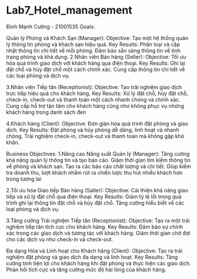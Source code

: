# Lab7_Hotel_management
Đinh Mạnh Cường - 21001535
Goals:

Quản lý Phòng và Khách Sạn (Manager):
Objective: Tạo một hệ thống quản lý thông tin phòng và khách sạn hiệu quả.
Key Results:
Phân loại và cập nhật thông tin chi tiết về mỗi phòng.
Đảm bảo sẵn sàng thông tin về tình trạng phòng và khả dụng.
2.Nhân viên Bán hàng (Seller):
Objective: Tối ưu hóa quá trình giao dịch với khách hàng qua điện thoại.
Key Results:
Ghi lại đặt chỗ và hủy đặt chỗ một cách chính xác.
Cung cấp thông tin chi tiết về các loại phòng và dịch vụ.

3.Nhân viên Tiếp tân (Receptionist):
Objective: Tạo trải nghiệm giao dịch trực tiếp hiệu quả cho khách hàng.
Key Results:
Xử lý đặt chỗ, hủy đặt chỗ, check-in, check-out và thanh toán một cách nhanh chóng và chính xác.
Cung cấp hỗ trợ tận tâm cho khách hàng cũng như không phục vụ những khách hàng trong danh sách đen

4.Khách hàng (Client):
Objective: Đơn giản hóa quá trình đặt phòng và giao dịch.
Key Results:
Đặt phòng và hủy phòng dễ dàng, linh hoạt và nhanh chóng.
Trải nghiệm check-in, check-out và thanh toán mà không gặp khó khăn.

Business Objectives:
1.Nâng cao Năng suất Quản lý (Manager):
Tăng cường khả năng quản lý thông tin và tạo báo cáo.
Giảm thời gian tìm kiếm thông tin về phòng và khách sạn.
Tạo ra các báo cáo chất lượng và chi tiết.
Giúp kiểm tra doanh thu, lượt khách nhằm rút ra chiến lược thu hút nhiều khách hơn trong tương lai

2.Tối ưu hóa Giao tiếp Bán hàng (Saller):
Objective: Cải thiện khả năng giao tiếp và xử lý đặt chỗ qua điện thoại.
Key Results:
Giảm tỷ lệ lỗi trong quá trình ghi lại thông tin đặt chỗ và hủy đặt chỗ.
Tăng cường hiểu biết về các loại phòng và dịch vụ.

3.Tăng cường Trải nghiệm Tiếp tân (Receptionist):
Objective: Tạo ra một trải nghiệm tiếp tân tích cực cho khách hàng.
Key Results:
Đảm bảo sự chính xác trong các giao dịch và tương tác với khách hàng.
Giảm thời gian chờ đợi cho các dịch vụ như check-in và check-out.

Đa dạng Hóa và Linh hoạt cho Khách hàng (Client):
Objective: Tạo ra trải nghiệm đặt phòng và giao dịch đa dạng và linh hoạt.
Key Results:
Tăng cường tính tiện lợi cho khách hàng khi đặt phòng và thực hiện các giao dịch.
Phản hồi tích cực và tăng cường mức độ hài lòng của khách hàng.

